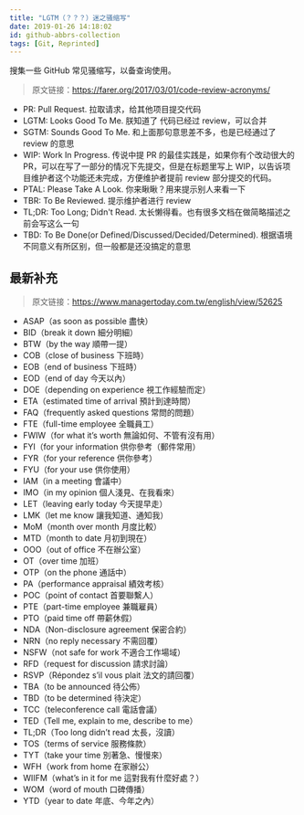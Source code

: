 ```yaml
---
title: "LGTM（？？？）迷之骚缩写"
date: 2019-01-26 14:18:02
id: github-abbrs-collection
tags: [Git, Reprinted]
---
```


搜集一些 GitHub 常见骚缩写，以备查询使用。

<!--more-->

> 原文链接：<https://farer.org/2017/03/01/code-review-acronyms/>

- PR: Pull Request. 拉取请求，给其他项目提交代码
- LGTM: Looks Good To Me. 朕知道了 代码已经过 review，可以合并
- SGTM: Sounds Good To Me. 和上面那句意思差不多，也是已经通过了 review 的意思
- WIP: Work In Progress. 传说中提 PR 的最佳实践是，如果你有个改动很大的 PR，可以在写了一部分的情况下先提交，但是在标题里写上 WIP，以告诉项目维护者这个功能还未完成，方便维护者提前 review 部分提交的代码。
- PTAL: Please Take A Look. 你来瞅瞅？用来提示别人来看一下
- TBR: To Be Reviewed. 提示维护者进行 review
- TL;DR: Too Long; Didn't Read. 太长懒得看。也有很多文档在做简略描述之前会写这么一句
- TBD: To Be Done(or Defined/Discussed/Decided/Determined). 根据语境不同意义有所区别，但一般都是还没搞定的意思

## 最新补充

> 原文链接：https://www.managertoday.com.tw/english/view/52625

- ASAP（as soon as possible 盡快）
- BID（break it down 細分明細）
- BTW（by the way 順帶一提）
- COB（close of business 下班時）
- EOB（end of business 下班時）
- EOD（end of day 今天以內）
- DOE（depending on experience 視工作經驗而定）
- ETA（estimated time of arrival 預計到達時間）
- FAQ（frequently asked questions 常問的問題）
- FTE（full-time employee 全職員工）
- FWIW（for what it’s worth 無論如何、不管有沒有用）
- FYI（for your information 供你參考（郵件常用）
- FYR（for your reference 供你參考）
- FYU（for your use 供你使用）
- IAM（in a meeting 會議中）
- IMO（in my opinion 個人淺見、在我看來）
- LET（leaving early today 今天提早走）
- LMK（let me know 讓我知道、通知我）
- MoM（month over month 月度比較）
- MTD（month to date 月初到現在）
- OOO（out of office 不在辦公室）
- OT（over time 加班）
- OTP（on the phone 通話中）
- PA（performance appraisal 績效考核）
- POC（point of contact 首要聯繫人）
- PTE（part-time employee 兼職雇員）
- PTO（paid time off 帶薪休假）
- NDA（Non-disclosure agreement 保密合約）
- NRN（no reply necessary 不需回覆）
- NSFW（not safe for work 不適合工作場域）
- RFD（request for discussion 請求討論）
- RSVP（Répondez s’il vous plait 法文的請回覆）
- TBA（to be announced 待公佈）
- TBD（to be determined 待決定）
- TCC（teleconference call 電話會議）
- TED（Tell me, explain to me, describe to me）
- TL;DR（Too long didn’t read 太長，沒讀）
- TOS（terms of service 服務條款）
- TYT（take your time 別著急、慢慢來）
- WFH（work from home 在家辦公）
- WIIFM（what’s in it for me 這對我有什麼好處？）
- WOM（word of mouth 口碑傳播）
- YTD（year to date 年底、今年之內）
